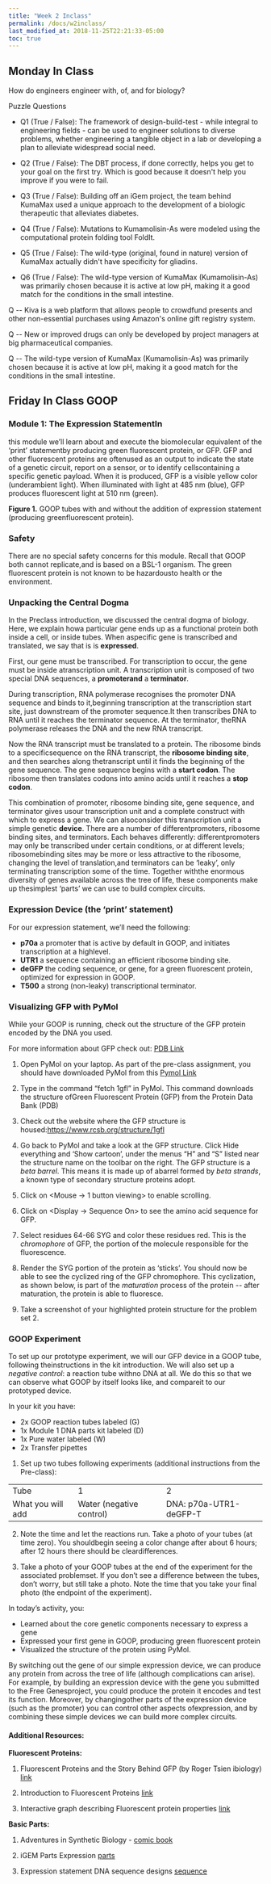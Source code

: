 ```yaml
---
title: "Week 2 Inclass"
permalink: /docs/w2inclass/
last_modified_at: 2018-11-25T22:21:33-05:00
toc: true
---
```


## Monday In Class

How do engineers engineer with, of, and for biology?

Puzzle Questions

- Q1 (True / False): The framework of design-build-test - while integral to engineering fields - can be used to engineer solutions to diverse problems, whether engineering a tangible object in a lab or developing a plan to alleviate widespread social need. 

- Q2 (True / False): The DBT process, if done correctly, helps you get to your goal on the first try. Which is good because it doesn't help you improve if you were to fail. 

- Q3 (True / False): Building off an iGem project, the team behind KumaMax used a unique approach to the development of a biologic therapeutic that alleviates diabetes. 

- Q4 (True / False): Mutations to Kumamolisin-As were modeled using the computational protein folding tool FoldIt.

- Q5 (True / False): The wild-type (original, found in nature) version of KumaMax actually didn't have specificity for gliadins. 

- Q6 (True / False): The wild-type version of KumaMax (Kumamolisin-As) was primarily chosen because it is active at low pH, making it a good match for the conditions in the small intestine. 

Q -- Kiva is a web platform that allows people to crowdfund presents and other non-essential purchases using Amazon's online gift registry system.

Q -- New or improved drugs can only be developed by project managers at big pharmaceutical companies.

Q -- The wild-type version of KumaMax (Kumamolisin-As) was primarily chosen because it is active at low pH, making it a good match for the conditions in the small intestine.

## Friday In Class GOOP
### Module 1: The Expression StatementIn 

this module we’ll learn about and execute the biomolecular equivalent of the ‘print’ statementby producing green fluorescent protein, or GFP. GFP and other fluorescent proteins are oftenused as an output to indicate the state of a genetic circuit, report on a sensor, or to identify cellscontaining a specific genetic payload. When it is produced, GFP is a visible yellow color (underambient light). When illuminated with light at 485 nm (blue), GFP produces fluorescent light at 510 nm (green).

**Figure 1.** GOOP tubes with and without the addition of expression statement (producing greenfluorescent protein).

### Safety
There are no special safety concerns for this module. Recall that GOOP both cannot replicate,and is based on a BSL-1 organism. The green fluorescent protein is not known to be hazardousto health or the environment.

### Unpacking the Central Dogma

In the Preclass introduction, we discussed the central dogma of biology. Here, we explain howa particular gene ends up as a functional protein both inside a cell, or inside tubes. When aspecific gene is transcribed and translated, we say that is is **expressed**.

First, our gene must be transcribed. For transcription to occur, the gene must be inside atranscription unit. A transcription unit is composed of two special DNA sequences, a **promoterand** a **terminator**.

During transcription, RNA polymerase recognises the promoter DNA sequence and binds to it,beginning transcription at the transcription start site, just downstream of the promoter sequence.It then transcribes DNA to RNA until it reaches the terminator sequence. At the terminator, theRNA polymerase releases the DNA and the new RNA transcript.

Now the RNA transcript must be translated to a protein. The ribosome binds to a specificsequence on the RNA transcript, the **ribosome binding site**, and then searches along thetranscript until it finds the beginning of the gene sequence. The gene sequence begins with a **start codon**. The ribosome then translates codons into amino acids until it reaches a **stop codon**.

This combination of promoter, ribosome binding site, gene sequence, and terminator gives usour transcription unit and a complete construct with which to express a gene. We can alsoconsider this transcription unit a simple genetic **device**. There are a number of differentpromoters, ribosome binding sites, and terminators. Each behaves differently: differentpromoters may only be transcribed under certain conditions, or at different levels; ribosomebinding sites may be more or less attractive to the ribosome, changing the level of translation,and terminators can be ‘leaky’, only terminating transcription some of the time. Together withthe enormous diversity of genes available across the tree of life, these components make up thesimplest ‘parts’ we can use to build complex circuits.

### Expression Device (the ‘print’ statement)

For our expression statement, we’ll need the following:
- **p70a** a promoter that is active by default in GOOP, and initiates transcription at a highlevel.
- **UTR1** a sequence containing an efficient ribosome binding site.
- **deGFP** the coding sequence, or gene, for a green fluorescent protein, optimized for expression in GOOP.
- **T500** a strong (non-leaky) transcriptional terminator.

### Visualizing GFP with PyMol

While your GOOP is running, check out the structure of the GFP protein encoded by the DNA you used. 

For more information about GFP check out: [PDB Link](http://pdb101.rcsb.org/motm/42)

 1. Open PyMol on your laptop. As part of the pre-class assignment, you should have downloaded PyMol from this [Pymol Link]( https://pymol.org/2/)
 
 2. Type in the command “fetch 1gfl” in PyMol. This command downloads the structure ofGreen Fluorescent Protein (GFP) from the Protein Data Bank (PDB)
 
3. Check out the website where the GFP structure is housed:https://www.rcsb.org/structure/1gfl
 
4. Go back to PyMol and take a look at the GFP structure.  Click Hide everything and ‘Show cartoon’, under the menus “H” and “S”  listed near the structure name on the toolbar on the right. The GFP structure is a *beta barrel*. This means it is made up of abarrel formed by *beta strands*, a known type of secondary structure proteins adopt.

5. Click on   <Mouse → 1 button viewing> to enable scrolling.

6. Click on   <Display → Sequence On> to see the amino acid sequence for GFP.

7. Select residues 64-66 SYG and color these residues red. This is the *chromophore* of GFP, the portion of the molecule responsible for the fluorescence.

8. Render the SYG portion of the protein as ‘sticks’. You should now be able to see the cyclized ring of the GFP chromophore. This cyclization, as shown below, is part of the *maturation* process of the protein -- after maturation, the protein is able to fluoresce.

9. Take a screenshot of your highlighted protein structure for the problem set 2.


### GOOP Experiment

To set up our prototype experiment, we will our GFP device in a GOOP tube, following theinstructions in the kit introduction. We will also set up a *negative control*: a reaction tube withno DNA at all. We do this so that we can observe what GOOP by itself looks like, and compareit to our prototyped device.

In your kit you have:

- 2x GOOP reaction tubes labeled (G)
- 1x Module 1 DNA parts kit  labeled (D)
- 1x Pure water  labeled (W)
- 2x Transfer pipettes

1. Set up two tubes following experiments (additional instructions from the Pre-class):

<table>
  <tr>
    <td>Tube</td>
    <td>1</td>
    <td>2</td>
  </tr>
  <tr>
    <td>What you will add</td>
    <td>Water (negative control) </td>
    <td>DNA: p70a-UTR1-deGFP-T</td>
  </tr>
</table>

2. Note the time and let the reactions run. Take a photo of your tubes (at time zero). You shouldbegin seeing a color change after about 6 hours; after 12 hours there should be cleardifferences.

3. Take a photo of your GOOP tubes at the end of the experiment for the associated problemset. If you don’t see a difference between the tubes, don’t worry, but still take a photo. Note the time that you take your final photo (the endpoint of the experiment).


In today’s activity, you:
- Learned about the core genetic components necessary to express a gene
- Expressed your first gene in GOOP, producing green fluorescent protein
- Visualized the structure of the protein using PyMol.

By switching out the gene of our simple expression device, we can produce any protein from across the tree of life (although complications can arise). For example, by building an expression device with the gene you submitted to the Free Genesproject, you could produce the protein it encodes and test its function. Moreover, by changingother parts of the expression device (such as the promoter) you can control other aspects ofexpression, and by combining these simple devices we can build more complex circuits.

#### Additional Resources:

**Fluorescent Proteins:**
1. Fluorescent Proteins and the Story Behind GFP (by Roger Tsien ibiology) [link](https://www.ibiology.org/talks/fluorescent-proteins/)

2. Introduction to Fluorescent Proteins [link](https://www.microscopyu.com/techniques/fluorescence/introduction-to-fluorescent-proteins)

3. Interactive graph describing Fluorescent protein properties [link](http://www.fpvis.org/FP.html)

**Basic Parts:**

1. Adventures in Synthetic Biology - [comic book](http://web.mit.edu/endy/www/scraps/comic/AiSB.vol1.pdf)

2. iGEM Parts Expression [parts](http://parts.igem.org/Main_Page)

3. Expression statement DNA sequence designs [sequence](https://benchling.com/acjs/f_/MGZTmIMA-module-1/?sort=name&section=inventory&filter=archivePurposes%3ANOT_ARCHIVED)
